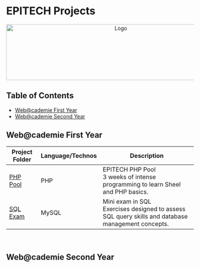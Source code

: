 # EPITECH Projects

<p align="center">
    <img src="https://upload.wikimedia.org/wikipedia/commons/f/fe/Epitech_Official_Logo.png" alt="Logo" width="600" height="150"/>
</p>

## Table of Contents
  - [Web@cademie First Year](#webcademie-first-year)
  - [Web@cademie Second Year](#webcademie-second-year)

## Web@cademie First Year

| Project Folder                    | Language/Technos | Description |
| --------------------------------  | - | -------------- |
| [PHP Pool](./First_Year/PHP_Pool) | PHP | EPITECH PHP Pool <br> 3 weeks of intense programming to learn Sheel and PHP basics. |
| [SQL Exam](./First_Year/Sql_Exam) | MySQL | Mini exam in SQL <br> Exercises designed to assess SQL query skills and database management concepts. |
<br>

## Web@cademie Second Year
